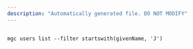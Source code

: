 ```yaml
---
description: "Automatically generated file. DO NOT MODIFY"
---
```


```cli

mgc users list --filter startswith(givenName, 'J')

```
